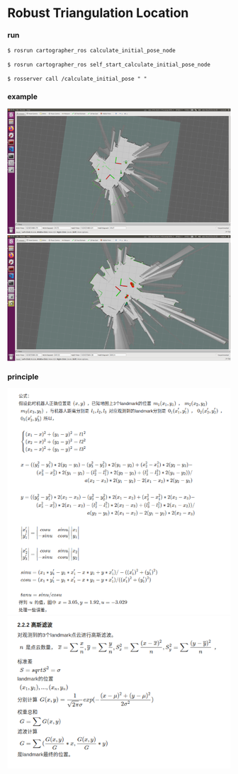 # Robust Triangulation Location

### run
```
$ rosrun cartographer_ros calculate_initial_pose_node

$ rosrun cartographer_ros self_start_calculate_initial_pose_node

$ rosserver call /calculate_initial_pose " "
```

### example
![image](pictures/0001.png)
![image](pictures/0002.png)

### principle
![image](pictures/0003.png)
![image](pictures/0004.png)
